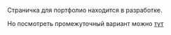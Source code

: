 Страничка для портфолио находится в разработке.  

Но посмотреть промежуточный вариант можно <a href="http://simplea.ru/portfolio/" > тут</a>